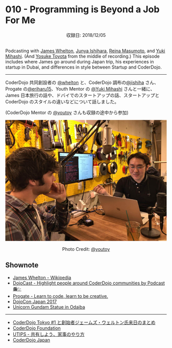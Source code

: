 # 010 - Programming is Beyond a Job For Me
<div style="text-align: center;">収録日: 2018/12/05</div><br>


Podcasting with [James Whelton](https://twitter.com/whelton), [Junya Ishihara](https://twitter.com/jishiha), [Reina Masumoto](https://twitter.com/eriharu15), and [Yuki Mihashi](https://twitter.com/YukiMihashi). (And [Yosuke Toyota](https://twitter.com/youtoy) from the middle of recording.) This episode includes where James go around during Japan trip, his experiences in startup in Dubai, and differences in style between Startup and CoderDojo.

-----

CoderDojo 共同創設者の [@whelton](https://twitter.com/whelton) と、CoderDojo 調布の[@jishiha](https://twitter.com/jishiha) さん、Progate の[@eriharu15](https://twitter.com/eriharu15)、Youth Mentor の [@Yuki Mihashi](https://twitter.com/YukiMihashi) さんと一緒に、James 日本旅行の話や、ドバイでのスタートアップの話、スタートアップと CoderDojo のスタイルの違いなどについて話しました。

(CoderDojo Mentor の [@youtoy](https://twitter.com/youtoy) さんも収録の途中から参加)

![Recording at OpenSource Cafe](./osscafe-recording.jpg)
<div align='center'>Photo Credit: <a href="https://twitter.com/youtoy">@youtoy</a></div>

## Shownote

- [James Whelton - Wikipedia](https://en.wikipedia.org/wiki/James_Whelton)
- [DojoCast - Highlight people around CoderDojo communities by Podcast 📻✨](/podcasts)
- [Progate - Learn to code, learn to be creative.](https://progate.com/)
- [DojoCon Japan 2017](https://dojocon2017.coderdojo.jp/)
- [Unicorn Gundam Statue in Odaiba](https://fr.japantravel.com/tokyo/unicorn-gundam-statue-in-odaiba/41317)

---

- [CoderDojo Tokyo #1 と創始者ジェームズ・ウェルトン氏来日のまとめ](https://tech.a-listers.jp/2012/05/09/coderdojo-tokyo-1-james-whelton-in-japan/)
- [CoderDojo Foundation](https://coderdojo.com/foundation/)
- [UTIPS - 共有しよう、家事のやり方](https://utips.life/)
- [CoderDojo Japan](https://coderdojo.jp/)
